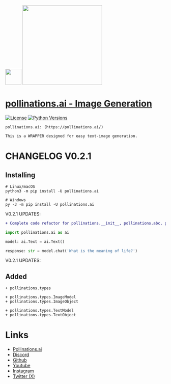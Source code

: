 <div id="header">
  <img src="https://i.ibb.co/p049Y5S/86964862.png" width="50"/>   <img src="https://i.ibb.co/r6JZ336/sketch1700556567238.png" width="250">
</div>

# [pollinations.ai - Image Generation](https://pypi.org/project/pollinations.ai)
[![License](https://img.shields.io/badge/license-MIT-blue.svg)](https://github.com/toolkitr/tkr/blob/main/LICENSE)
[![Python Versions](https://img.shields.io/badge/python-3.7%20|%203.8%20|%203.9%20|%203.10%20|%203.11%20|%203.12%20-blue)](https://www.python.org/downloads/)

```
pollinations.ai: (https://pollinations.ai/)

This is a WRAPPER designed for easy text-image generation.
```

# CHANGELOG V0.2.1

## Installing
```shell
# Linux/macOS
python3 -m pip install -U pollinations.ai

# Windows
py -3 -m pip install -U pollinations.ai
```

V0.2.1 UPDATES:
```diff
+ Complete code refactor for pollinations.__init__, pollinations.abc, pollinations.ai, pollinations.ext, and added pollinations.types
```
```python
import pollinations.ai as ai

model: ai.Text = ai.Text()

response: str = model.chat('What is the meaning of life?')
```


V0.2.1 UPDATES:
## Added
```
+ pollinations.types

+ pollinations.types.ImageModel
+ pollinations.types.ImageObject

+ pollinations.types.TextModel
+ pollinations.types.TextObject
```

# Links
- [Pollinations.ai](https://pollinations.ai/)
- [Discord](https://discord.gg/8HqSRhJVxn)
- [Github](https://github.com/pollinations)
- [Youtube](https://www.youtube.com/channel/UCk4yKnLnYfyUmCCbDzOZOug)
- [Instagram](https://instagram.com/pollinations_ai)
- [Twitter (X)](https://twitter.com/pollinations_ai)
